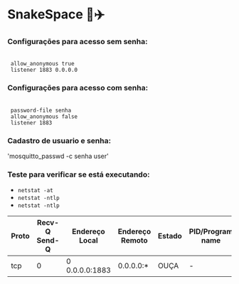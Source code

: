 # SnakeSpace  🐍✈️
### Configurações para acesso sem senha: 
<br>` allow_anonymous true`
<br>` listener 1883 0.0.0.0`

### Configurações para acesso com senha:
<br>` password-file senha`
<br>` allow_anonymous false`
<br>` listener 1883`

### Cadastro de usuario e senha:
'mosquitto_passwd -c senha user'

### Teste para verificar se está executando:
- `netstat -at`
- `netstat -ntlp`
- `netstat -ntlp`

|Proto |Recv-Q Send-Q | Endereço Local | Endereço Remoto |  Estado  |  PID/Program name  |  
|------|--------------|----------------|-----------------|----------|--------------------|
| tcp  |       0      |0 0.0.0.0:1883  |    0.0.0.0:*    |   OUÇA   |          -         |

